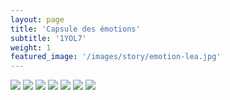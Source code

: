 ```yaml
---
layout: page
title: 'Capsule des émotions'
subtitle: '1YOL7'
weight: 1
featured_image: '/images/story/emotion-lea.jpg'
---
```


<div class="gallery" data-columns="2">
	<img class="lazy" src="/images/emotion/10-crop.jpg">
	<img class="lazy" src="/images/emotion/3.jpg">
	<img class="lazy" src="/images/emotion/2-crop.jpg">
	<img class="lazy" src="/images/emotion/9.jpg">
	<img class="lazy" src="/images/emotion/4.jpg">
	<img class="lazy" src="/images/emotion/1.jpg">
	<img class="lazy" src="/images/emotion/7.jpg">
</div>
